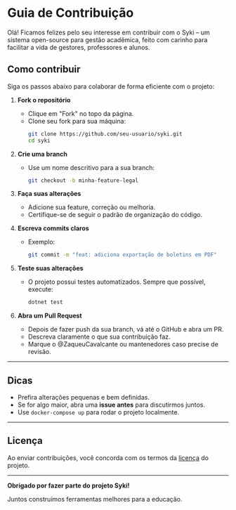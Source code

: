﻿# Guia de Contribuição

Olá!
Ficamos felizes pelo seu interesse em contribuir com o Syki – um sistema open-source para gestão acadêmica, feito com carinho para facilitar a vida de gestores, professores e alunos.

## Como contribuir

Siga os passos abaixo para colaborar de forma eficiente com o projeto:

1. **Fork o repositório**
   - Clique em "Fork" no topo da página.
   - Clone seu fork para sua máquina:
     ```bash
     git clone https://github.com/seu-usuario/syki.git
     cd syki
     ```

2. **Crie uma branch**
   - Use um nome descritivo para a sua branch:
     ```bash
     git checkout -b minha-feature-legal
     ```

3. **Faça suas alterações**
   - Adicione sua feature, correção ou melhoria.
   - Certifique-se de seguir o padrão de organização do código.

4. **Escreva commits claros**
   - Exemplo:
     ```bash
     git commit -m "feat: adiciona exportação de boletins em PDF"
     ```

5. **Teste suas alterações**
   - O projeto possui testes automatizados. Sempre que possível, execute:
     ```bash
     dotnet test
     ```

6. **Abra um Pull Request**
   - Depois de fazer push da sua branch, vá até o GitHub e abra um PR.
   - Descreva claramente o que sua contribuição faz.
   - Marque o @ZaqueuCavalcante ou mantenedores caso precise de revisão.

---

## Dicas

- Prefira alterações pequenas e bem definidas.
- Se for algo maior, abra uma **issue antes** para discutirmos juntos.
- Use `docker-compose up` para rodar o projeto localmente.

---

## Licença

Ao enviar contribuições, você concorda com os termos da [licença](./LICENSE) do projeto.

---

**Obrigado por fazer parte do projeto Syki!**

Juntos construímos ferramentas melhores para a educação.
